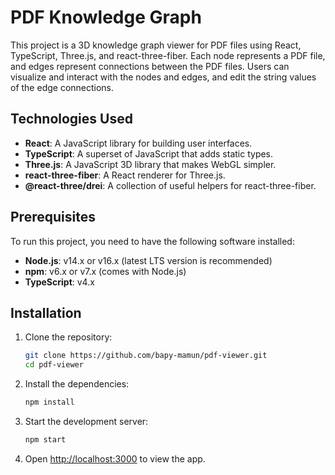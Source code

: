 # PDF Knowledge Graph

This project is a 3D knowledge graph viewer for PDF files using React, TypeScript, Three.js, and react-three-fiber. Each node represents a PDF file, and edges represent connections between the PDF files. Users can visualize and interact with the nodes and edges, and edit the string values of the edge connections.

## Technologies Used

- **React**: A JavaScript library for building user interfaces.
- **TypeScript**: A superset of JavaScript that adds static types.
- **Three.js**: A JavaScript 3D library that makes WebGL simpler.
- **react-three-fiber**: A React renderer for Three.js.
- **@react-three/drei**: A collection of useful helpers for react-three-fiber.

## Prerequisites

To run this project, you need to have the following software installed:

- **Node.js**: v14.x or v16.x (latest LTS version is recommended)
- **npm**: v6.x or v7.x (comes with Node.js)
- **TypeScript**: v4.x

## Installation

1. Clone the repository:

   ```bash
   git clone https://github.com/bapy-mamun/pdf-viewer.git
   cd pdf-viewer

2. Install the dependencies:

   ```bash
   npm install
   ```

3. Start the development server:

   ```bash
   npm start
   ```

4. Open [http://localhost:3000](http://localhost:3000) to view the app.